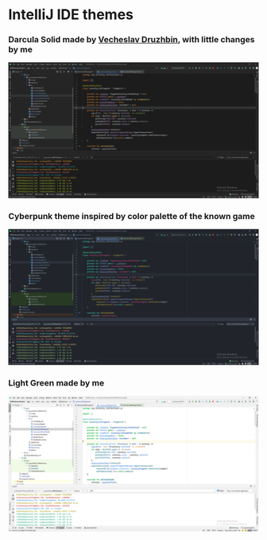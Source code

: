 # IntelliJ IDE themes

### Darcula Solid made by [Vecheslav Druzhbin][1], with little changes by me
<img src="Preview/darcula-solid.png">

### Cyberpunk theme inspired by color palette of the known game
<img src="Preview/cyberpunk.png">

### Light Green made by me
<img src="Preview/light-green.png">

[1]:https://github.com/vecheslav
